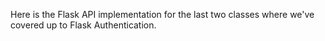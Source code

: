 Here is the Flask API implementation for the last two classes where we've covered up to Flask Authentication. 
